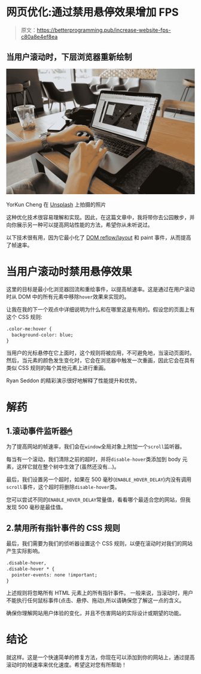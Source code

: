 # 网页优化:通过禁用悬停效果增加 FPS

> 原文：<https://betterprogramming.pub/increase-website-fps-c80a8e4ef8ea>

## 当用户滚动时，下层浏览器重新绘制

![](img/5890232ca5c451fa408c1aa792e89fbf.png)

YorKun Cheng 在 [Unsplash](https://unsplash.com?utm_source=medium&utm_medium=referral) 上拍摄的照片

这种优化技术很容易理解和实现。因此，在这篇文章中，我将带你去公园散步，并向你展示另一种可以提高网站性能的方法，希望你从未听说过。

以下技术很有用，因为它最小化了 [DOM reflow/layout](https://medium.com/better-programming/web-performance-dom-reflow-76ac7c4d2d4f) 和 paint 事件，从而提高了帧速率。

# 当用户滚动时禁用悬停效果

这里的目标是最小化浏览器回流和重绘事件，以提高帧速率。这是通过在用户滚动时从 DOM 中的所有元素中移除`hover`效果来实现的。

让我在我的下一个观点中详细说明为什么和在哪里这是有用的。假设您的页面上有这个 CSS 规则:

```
.color-me:hover {
  background-color: blue;
}
```

当用户的光标悬停在它上面时，这个规则将被应用，不可避免地，当滚动页面时。然后，当元素的颜色发生变化时，它会在浏览器中触发一次重画，因此它会在具有类似 CSS 规则的每个其他元素上进行重画。

Ryan Seddon 的精彩演示很好地解释了性能提升和优势。

# 解药

## 1.滚动事件监听器🖱

为了提高网站的帧速率，我们会在`window`全局对象上附加一个`scroll`监听器。

每当有一个滚动，我们清除之前的超时，并将`disable-hover`类添加到 body 元素，这样它就在整个树中生效了(虽然还没有…)。

最后，我们设置另一个超时，如果在 500 毫秒(`ENABLE_HOVER_DELAY`)内没有调用`scroll`事件，这个超时将删除`disable-hover`类。

您可以尝试不同的`ENABLE_HOVER_DELAY`常量值，看看哪个最适合您的网站，但我发现 500 毫秒是最佳值。

## 2.禁用所有指针事件的 CSS 规则

最后，我们需要为我们的侦听器设置这个 CSS 规则，以便在滚动时对我们的网站产生实际影响。

```
.disable-hover,
.disable-hover * {
  pointer-events: none !important;
}
```

上述规则将忽略所有 HTML 元素上的所有指针事件。
一般来说，当滚动时，用户不能执行任何鼠标事件(点击、悬停、拖动),所以请确保您了解这一点的含义。

确保你理解网站用户体验的变化，并且不伤害网站的实际设计或期望的功能。

# 结论

就这样。这是一个快速简单的修复方法，你现在可以添加到你的网站上，通过提高滚动时的帧速率来优化速度。希望这对您有所帮助！